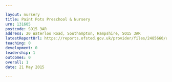 ```yaml
---

layout: nursery
title: Paint Pots Preschool & Nursery
urn: 131605
postcode: SO15 3AR
address: 20 Waterloo Road, Southampton, Hampshire, SO15 3AR
latestReportUrl: https://reports.ofsted.gov.uk/provider/files/2485660/urn/131605.pdf
teaching: 0
development: 0
leadership: 1
outcomes: 0
overall: 1
date: 21 May 2015

---
```

